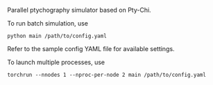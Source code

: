 Parallel ptychography simulator based on Pty-Chi.

To run batch simulation, use
```
python main /path/to/config.yaml
```
Refer to the sample config YAML file for available settings. 

To launch multiple processes, use
```
torchrun --nnodes 1 --nproc-per-node 2 main /path/to/config.yaml
```
